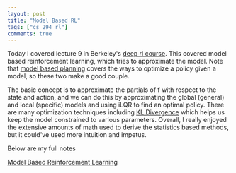```yaml
---
layout: post
title: "Model Based RL"
tags: ["cs 294 rl"]
comments: true
---
```


Today I covered lecture 9 in Berkeley's [deep rl course](http://rail.eecs.berkeley.edu/deeprlcourse-fa17/index.html). This covered model based reinforcement learning, which tries to approximate the model. Note that [model based planning](../06_18_18) covers the ways to optimize a policy given a model, so these two make a good couple.

The basic concept is to approximate the partials of f with respect to the state and action, and we can do this by approximating the global (general) and local (specific) models and using iLQR to find an optimal policy. There are many optimization techniques including [KL Divergence](https://en.wikipedia.org/wiki/Kullback%E2%80%93Leibler_divergence) which helps us keep the model constrained to various parameters. Overall, I really enjoyed the extensive amounts of math used to derive the statistics based methods, but it could've used more intuition and impetus.   

Below are my full notes

[Model Based Reinforcement Learning](../pdfs/cs294/Model_Based_RL.pdf)